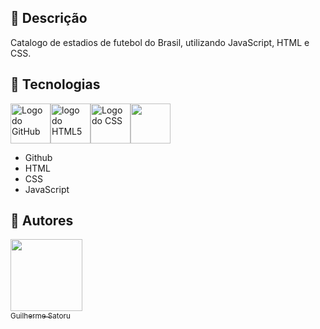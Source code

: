 

## 💬 Descrição

Catalogo de estadios de futebol do Brasil, utilizando JavaScript, HTML e CSS.

## 🚀 Tecnologias

<img src="https://icons.iconarchive.com/icons/pictogrammers/material/128/github-icon.png" alt="Logo do GitHub" width="64" height="64"><img src="https://icons.iconarchive.com/icons/cornmanthe3rd/plex/128/Other-html-5-icon.png" alt="logo do HTML5" width="64" height="64"><img src="https://icons.iconarchive.com/icons/martz90/hex/128/css-3-icon.png" alt="Logo do CSS" width="64" height="64"><img src="https://icons.iconarchive.com/icons/pictogrammers/material/128/language-javascript-icon.png" width="64" height="64">

- Github
- HTML
- CSS
- JavaScript

## 📌 Autores

[<img loading="lazy" src="https://github.com/guisatoru/first_kotlin_project/assets/126101172/7b7850db-8c2d-4494-b8df-d9c4a4ee86d5" width=115><br><sub>Guilherme Satoru</sub>](https://github.com/guisatoru)
